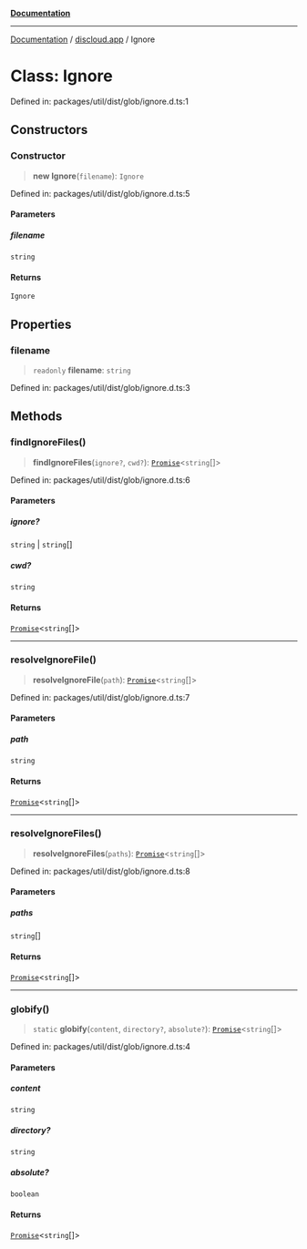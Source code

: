 [**Documentation**](../../README.md)

***

[Documentation](../../packages.md) / [discloud.app](../README.md) / Ignore

# Class: Ignore

Defined in: packages/util/dist/glob/ignore.d.ts:1

## Constructors

### Constructor

> **new Ignore**(`filename`): `Ignore`

Defined in: packages/util/dist/glob/ignore.d.ts:5

#### Parameters

##### filename

`string`

#### Returns

`Ignore`

## Properties

### filename

> `readonly` **filename**: `string`

Defined in: packages/util/dist/glob/ignore.d.ts:3

## Methods

### findIgnoreFiles()

> **findIgnoreFiles**(`ignore?`, `cwd?`): [`Promise`](https://developer.mozilla.org/docs/Web/JavaScript/Reference/Global_Objects/Promise)\<`string`[]\>

Defined in: packages/util/dist/glob/ignore.d.ts:6

#### Parameters

##### ignore?

`string` | `string`[]

##### cwd?

`string`

#### Returns

[`Promise`](https://developer.mozilla.org/docs/Web/JavaScript/Reference/Global_Objects/Promise)\<`string`[]\>

***

### resolveIgnoreFile()

> **resolveIgnoreFile**(`path`): [`Promise`](https://developer.mozilla.org/docs/Web/JavaScript/Reference/Global_Objects/Promise)\<`string`[]\>

Defined in: packages/util/dist/glob/ignore.d.ts:7

#### Parameters

##### path

`string`

#### Returns

[`Promise`](https://developer.mozilla.org/docs/Web/JavaScript/Reference/Global_Objects/Promise)\<`string`[]\>

***

### resolveIgnoreFiles()

> **resolveIgnoreFiles**(`paths`): [`Promise`](https://developer.mozilla.org/docs/Web/JavaScript/Reference/Global_Objects/Promise)\<`string`[]\>

Defined in: packages/util/dist/glob/ignore.d.ts:8

#### Parameters

##### paths

`string`[]

#### Returns

[`Promise`](https://developer.mozilla.org/docs/Web/JavaScript/Reference/Global_Objects/Promise)\<`string`[]\>

***

### globify()

> `static` **globify**(`content`, `directory?`, `absolute?`): [`Promise`](https://developer.mozilla.org/docs/Web/JavaScript/Reference/Global_Objects/Promise)\<`string`[]\>

Defined in: packages/util/dist/glob/ignore.d.ts:4

#### Parameters

##### content

`string`

##### directory?

`string`

##### absolute?

`boolean`

#### Returns

[`Promise`](https://developer.mozilla.org/docs/Web/JavaScript/Reference/Global_Objects/Promise)\<`string`[]\>
